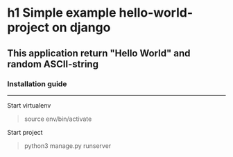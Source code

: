 h1 Simple example hello-world-project on django
=====================

This application return "Hello World" and random ASCII-string 
---

### Installation guide
---
Start virtualenv

> source env/bin/activate

Start project

> python3 manage.py runserver